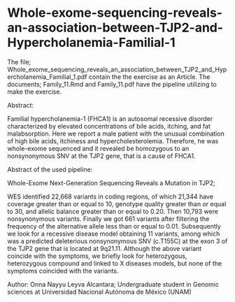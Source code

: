 # Whole-exome-sequencing-reveals-an-association-between-TJP2-and-Hypercholanemia-Familial-1

The file; Whole_exome_sequencing_reveals_an_association_between_TJP2_and_Hypercholanemia_Familial_1.pdf contain the the exercise as an Article. 
The documents; Family_11.Rmd and Family_11.pdf have the pipeline utilizing to make the exercise.

Abstract: 

Familial hypercholanemia-1 (FHCA1) is an autosomal recessive disorder characterized by elevated concentrations of bile acids, itching, and fat malabsorption. Here we report a male patient with the unusual combination of high bile acids, itchiness and hypercholesterolemia. Therefore, he was whole-exome sequenced and it revealed be homozygous to an nonsynonymous SNV at the TJP2 gene, that is a cause of FHCA1. 

Abstract of the used pipeline: 

Whole-Exome Next-Generation Sequencing Reveals a Mutation in TJP2;

WES identified 22,668 variants in coding regions, of which 21,344 have coverage greater than or equal to 10, genotype quality greater than or equal to 30, and allelic balance greater than or equal to 0.20. Then 10,793 were nonsynonymous variants. Finally we got 661 variants after filtering the frequency of the alternative allele less than or equal to 0.01. Subsequently we look for a recessive disease model obtaining 11 variants, among which was a predicted deleterious nonsynonymous SNV (c.T155C) at the exon 3 of the TJP2 gene that is located at 9q21.11.
Although the above variant coincide with the symptoms, we briefly look for heterozygous, heterozygous compound and linked to X diseases models, but none of the symptoms coincided with the variants.

Author: Onna Nayyu Leyva Alcantara; Undergraduate student in Genomic sciences at Universidad Nacional Autónoma de México (UNAM)
